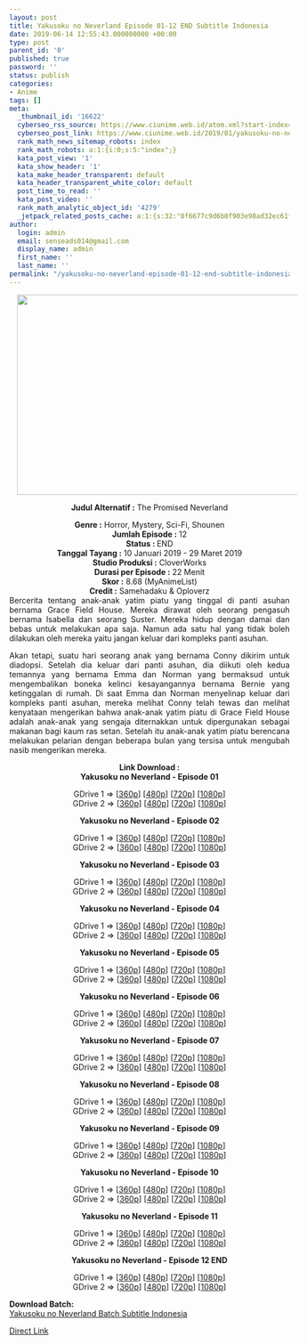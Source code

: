 ```yaml
---
layout: post
title: Yakusoku no Neverland Episode 01-12 END Subtitle Indonesia
date: 2019-06-14 12:55:43.000000000 +00:00
type: post
parent_id: '0'
published: true
password: ''
status: publish
categories:
- Anime
tags: []
meta:
  _thumbnail_id: '16622'
  cyberseo_rss_source: https://www.ciunime.web.id/atom.xml?start-index=3751&max-results=150
  cyberseo_post_link: https://www.ciunime.web.id/2019/01/yakusoku-no-neverland-subtitle-indonesia.html
  rank_math_news_sitemap_robots: index
  rank_math_robots: a:1:{i:0;s:5:"index";}
  kata_post_view: '1'
  kata_show_header: '1'
  kata_make_header_transparent: default
  kata_header_transparent_white_color: default
  post_time_to_read: ''
  kata_post_video: ''
  rank_math_analytic_object_id: '4279'
  _jetpack_related_posts_cache: a:1:{s:32:"8f6677c9d6b0f903e98ad32ec61f8deb";a:2:{s:7:"expires";i:1658638240;s:7:"payload";a:0:{}}}
author:
  login: admin
  email: senseads014@gmail.com
  display_name: admin
  first_name: ''
  last_name: ''
permalink: "/yakusoku-no-neverland-episode-01-12-end-subtitle-indonesia/"
---
```

<div style="text-align: center;">
<div class="separator" style="clear: both; text-align: center;"><a href="https://2.bp.blogspot.com/-WTDkKHfy0UM/XFI7_QAcRpI/AAAAAAAAJMo/d_aUs-jimvcxzHS_qKPxA6DiLo6pIqb7QCLcBGAs/s1600/Yakusoku%2Bno%2BNeverland.jpg" imageanchor="1" style="margin-left: 1em; margin-right: 1em;"><img border="0" data-original-height="720" data-original-width="1280" height="360" src="{{ site.baseurl }}/assets/2019/06/Yakusoku%2Bno%2BNeverland.jpg" width="640" /></a></div>
<div style="text-align: left;"></div>
<p><b>Judul</b><b><b> Alternatif</b> :</b> <b></b>The Promised Neverland</div>
<div style="text-align: center;"><b><b>Genre :</b></b> Horror, Mystery, Sci-Fi, Shounen</div>
<div style="text-align: center;"><b>Jumlah Episode :</b> 12<br /><b>Status : </b>END<br /><b>Tanggal Tayang :</b> 10 Januari 2019 - 29 Maret 2019<br /><b>Studio Produksi :</b> CloverWorks<br /><b>Durasi per Episode :</b> 22 Menit</div>
<div style="text-align: center;"><b>Skor :</b> 8.68 (MyAnimeList)<br /><b>Credit :</b> Samehadaku &amp; Oploverz</div>
<div style="text-align: center;"></div>
<div style="text-align: justify;">Bercerita tentang anak-anak yatim piatu yang tinggal di panti asuhan bernama Grace Field House. Mereka dirawat oleh seorang pengasuh bernama Isabella dan seorang Suster. Mereka hidup dengan damai dan bebas untuk melakukan apa saja. Namun ada satu hal yang tidak boleh dilakukan oleh mereka yaitu jangan keluar dari kompleks panti asuhan.</p>
<p>Akan tetapi, suatu hari seorang anak yang bernama Conny dikirim untuk diadopsi. Setelah dia keluar dari panti asuhan, dia diikuti oleh kedua temannya yang bernama Emma dan Norman yang bermaksud untuk mengembalikan boneka kelinci kesayangannya bernama Bernie yang ketinggalan di rumah. Di saat Emma dan Norman menyelinap keluar dari kompleks panti asuhan, mereka melihat Conny telah tewas dan melihat kenyataan mengerikan bahwa anak-anak yatim piatu di Grace Field House adalah anak-anak yang sengaja diternakkan untuk dipergunakan sebagai makanan bagi kaum ras setan. Setelah itu anak-anak yatim piatu berencana melakukan pelarian dengan beberapa bulan yang tersisa untuk mengubah nasib mengerikan mereka.</p></div>
<div style="text-align: justify;"></div>
<div style="text-align: justify;"></div>
<div style="text-align: center;"><b>Link Download :</b></div>
<div style="text-align: center;"><b>Yakusoku no Neverland - Episode 01</b></p>
<div style="text-align: center;">GDrive 1 =&gt; [<a href="http://wishes2.com/xomwd" target="_blank" rel="noopener">360p</a>] [<a href="http://wishes2.com/lHsZ2" target="_blank" rel="noopener">480p</a>] [<a href="http://wishes2.com/SV7C" target="_blank" rel="noopener">720p</a>] [<a href="https://wishes2.com/U4AKB" target="_blank" rel="noopener">1080p</a>]<br />GDrive 2 =&gt; [<a href="http://wishes2.com/yK58K" target="_blank" rel="noopener">360p</a>] [<a href="http://wishes2.com/vdVHJ" target="_blank" rel="noopener">480p</a>] [<a href="http://wishes2.com/QMLdt" target="_blank" rel="noopener">720p</a>] [<a href="http://wishes2.com/hT16" target="_blank" rel="noopener">1080p</a>]</p>
<p><b>Yakusoku no Neverland - Episode 02</b></p>
<p>GDrive 1 =&gt; [<a href="http://wishes2.com/67xQ" target="_blank" rel="noopener">360p</a>] [<a href="http://wishes2.com/JhYi" target="_blank" rel="noopener">480p</a>] [<a href="http://wishes2.com/Tt6KE" target="_blank" rel="noopener">720p</a>] [<a href="http://wishes2.com/gPNV" target="_blank" rel="noopener">1080p</a>]<br />GDrive 2 =&gt; [<a href="http://wishes2.com/GKl2" target="_blank" rel="noopener">360p</a>] [<a href="http://wishes2.com/XADez" target="_blank" rel="noopener">480p</a>] [<a href="http://wishes2.com/k0ka" target="_blank" rel="noopener">720p</a>] [<a href="http://wishes2.com/wnuGO" target="_blank" rel="noopener">1080p</a>]</p>
<p><b>Yakusoku no Neverland - Episode 03</b></p>
<div style="text-align: center;">GDrive 1 =&gt; [<a href="http://wishes2.com/hJITs" target="_blank" rel="noopener">360p</a>] [<a href="http://wishes2.com/6GcmZ" target="_blank" rel="noopener">480p</a>] [<a href="http://wishes2.com/xBe72" target="_blank" rel="noopener">720p</a>] [<a href="http://wishes2.com/FhZ0Y" target="_blank" rel="noopener">1080p</a>]<br />GDrive 2 =&gt; [<a href="http://wishes2.com/pqIo" target="_blank" rel="noopener">360p</a>] [<a href="http://wishes2.com/GyC2Y" target="_blank" rel="noopener">480p</a>] [<a href="http://wishes2.com/cPLNm" target="_blank" rel="noopener">720p</a>] [<a href="http://wishes2.com/Pwnn" target="_blank" rel="noopener">1080p</a>]</p>
<p><b>Yakusoku no Neverland - Episode 04</b></p>
<div style="text-align: center;">GDrive 1 =&gt; [<a href="http://wishes2.com/3PCdG" target="_blank" rel="noopener">360p</a>] [<a href="http://wishes2.com/jHUix">480p</a>] [<a href="http://wishes2.com/vXQA">720p</a>] [<a href="http://wishes2.com/jAx0" target="_blank" rel="noopener">1080p</a>]<br />GDrive 2 =&gt; [<a href="http://wishes2.com/J3Rrw" target="_blank" rel="noopener">360p</a>] [<a href="http://wishes2.com/phqU">480p</a>] [<a href="http://wishes2.com/pZPU6">720p</a>] [<a href="http://wishes2.com/LqsR" target="_blank" rel="noopener">1080p</a>]</p>
<p><b>Yakusoku no Neverland - Episode 05</b></p>
<div style="text-align: center;">GDrive 1 =&gt; [<a href="http://wishes2.com/VPrm" target="_blank" rel="noopener">360p</a>] [<a href="http://wishes2.com/evxKg" target="_blank" rel="noopener">480p</a>] [<a href="http://wishes2.com/RdSDl" target="_blank" rel="noopener">720p</a>] [<a href="http://wishes2.com/bzcn" target="_blank" rel="noopener">1080p</a>]<br />GDrive 2 =&gt; [<a href="http://wishes2.com/vWJ8" target="_blank" rel="noopener">360p</a>] [<a href="http://wishes2.com/Vt72" target="_blank" rel="noopener">480p</a>] [<a href="http://wishes2.com/KN32R" target="_blank" rel="noopener">720p</a>] [<a href="http://wishes2.com/T0alu" target="_blank" rel="noopener">1080p</a>]</p>
<p><b>Yakusoku no Neverland - Episode 06</b></p>
<div style="text-align: center;">GDrive 1 =&gt; [<a href="https://wishes2.com/nRpP" target="_blank" rel="noopener">360p</a>] [<a href="https://wishes2.com/grUGK" target="_blank" rel="noopener">480p</a>] [<a href="https://wishes2.com/UOkFr" target="_blank" rel="noopener">720p</a>] [<a href="https://wishes2.com/hZvd9" target="_blank" rel="noopener">1080p</a>]<br />GDrive 2 =&gt; [<a href="https://wishes2.com/1rW0" target="_blank" rel="noopener">360p</a>] [<a href="https://wishes2.com/wFcAq" target="_blank" rel="noopener">480p</a>] [<a href="https://wishes2.com/C18nR" target="_blank" rel="noopener">720p</a>] [<a href="https://wishes2.com/dPeO" target="_blank" rel="noopener">1080p</a>]</p>
<p><b>Yakusoku no Neverland - Episode 07</b></p>
<div style="text-align: center;">GDrive 1 =&gt; [<a href="https://wishes2.com/34E20" target="_blank" rel="noopener">360p</a>] [<a href="https://wishes2.com/Nbci" target="_blank" rel="noopener">480p</a>] [<a href="https://wishes2.com/8Ipo" target="_blank" rel="noopener">720p</a>] [<a href="https://wishes2.com/9StMG" target="_blank" rel="noopener">1080p</a>]<br />GDrive 2 =&gt; [<a href="https://wishes2.com/Yym8V" target="_blank" rel="noopener">360p</a>] [<a href="https://wishes2.com/iYRa" target="_blank" rel="noopener">480p</a>] [<a href="https://wishes2.com/MJXk" target="_blank" rel="noopener">720p</a>] [<a href="https://wishes2.com/rkC6D" target="_blank" rel="noopener">1080p</a>]</p>
<p><b>Yakusoku no Neverland - Episode 08</b></p>
<div style="text-align: center;">GDrive 1 =&gt; [<a href="https://wishes2.com/wt9pb" target="_blank" rel="noopener">360p</a>] [<a href="https://wishes2.com/4hJU" target="_blank" rel="noopener">480p</a>] [<a href="https://wishes2.com/Szyz" target="_blank" rel="noopener">720p</a>] [<a href="https://wishes2.com/PLZYG" target="_blank" rel="noopener">1080p</a>]<br />GDrive 2 =&gt; [<a href="https://wishes2.com/2r8r" target="_blank" rel="noopener">360p</a>] [<a href="https://wishes2.com/jC6di" target="_blank" rel="noopener">480p</a>] [<a href="https://wishes2.com/HgO7" target="_blank" rel="noopener">720p</a>] [<a href="https://wishes2.com/Xlhg" target="_blank" rel="noopener">1080p</a>]</p>
<p><b>Yakusoku no Neverland - Episode 09</b></p>
<div style="text-align: center;">GDrive 1 =&gt; [<a href="https://wishes2.com/KrY9f" target="_blank" rel="noopener">360p</a>] [<a href="https://wishes2.com/rKhm" target="_blank" rel="noopener">480p</a>] [<a href="https://wishes2.com/SXBsn" target="_blank" rel="noopener">720p</a>] [<a href="https://wishes2.com/khoi" target="_blank" rel="noopener">1080p</a>]<br />GDrive 2 =&gt; [<a href="https://wishes2.com/5aM1K" target="_blank" rel="noopener">360p</a>] [<a href="https://wishes2.com/WKeZW" target="_blank" rel="noopener">480p</a>] [<a href="https://wishes2.com/TxP4" target="_blank" rel="noopener">720p</a>] [<a href="https://wishes2.com/Zdbsp" target="_blank" rel="noopener">1080p</a>]</p>
<p><b>Yakusoku no Neverland - Episode 10</b></p>
<div style="text-align: center;">GDrive 1 =&gt; [<a href="https://wishes2.com/WDDL" target="_blank" rel="noopener">360p</a>] [<a href="https://wishes2.com/IgK0b" target="_blank" rel="noopener">480p</a>] [<a href="https://wishes2.com/JRg6b" target="_blank" rel="noopener">720p</a>] [<a href="https://wishes2.com/MX8Q5" target="_blank" rel="noopener">1080p</a>]<br />GDrive 2 =&gt; [<a href="https://wishes2.com/Y2E8v" target="_blank" rel="noopener">360p</a>] [<a href="https://wishes2.com/nD7w" target="_blank" rel="noopener">480p</a>] [<a href="https://wishes2.com/816n" target="_blank" rel="noopener">720p</a>] [<a href="https://wishes2.com/fDQBG" target="_blank" rel="noopener">1080p</a>]</p>
<p><b>Yakusoku no Neverland - Episode 11</b></p>
<div style="text-align: center;">GDrive 1 =&gt; [<a href="https://wishes2.com/clRM" target="_blank" rel="noopener">360p</a>] [<a href="https://wishes2.com/waA3V" target="_blank" rel="noopener">480p</a>] [<a href="https://wishes2.com/Nyia9" target="_blank" rel="noopener">720p</a>] [<a href="https://wishes2.com/HsM7g" target="_blank" rel="noopener">1080p</a>]<br />GDrive 2 =&gt; [<a href="https://wishes2.com/9usng" target="_blank" rel="noopener">360p</a>] [<a href="https://wishes2.com/rzMtN" target="_blank" rel="noopener">480p</a>] [<a href="https://wishes2.com/ldliT" target="_blank" rel="noopener">720p</a>] [<a href="https://wishes2.com/17lt" target="_blank" rel="noopener">1080p</a>]</p>
<p><b>Yakusoku no Neverland - Episode 12 END</b></p>
<div style="text-align: center;">GDrive 1 =&gt; [<a href="https://wishes2.com/yIRUk" target="_blank" rel="noopener">360p</a>] [<a href="https://wishes2.com/Sln5r" target="_blank" rel="noopener">480p</a>] [<a href="https://wishes2.com/BURP" target="_blank" rel="noopener">720p</a>] [<a href="https://wishes2.com/3l1d" target="_blank" rel="noopener">1080p</a>]<br />GDrive 2 =&gt; [<a href="https://wishes2.com/DGnGu" target="_blank" rel="noopener">360p</a>] [<a href="https://wishes2.com/lls9" target="_blank" rel="noopener">480p</a>] [<a href="https://wishes2.com/5dl6" target="_blank" rel="noopener">720p</a>] [<a href="https://wishes2.com/UwcX" target="_blank" rel="noopener">1080p</a>]</p>
<div style="text-align: left;"><b>Download Batch:</b></div>
<div style="text-align: left;"></div>
<div style="text-align: left;"><a href="https://www.ciunime.com/2019/03/yakusoku-no-neverland-episode-01-12-end.html" target="_blank" rel="noopener">Yakusoku no Neverland Batch Subtitle Indonesia</a></p>
</div>
</div>
</div>
</div>
</div>
</div>
</div>
</div>
</div>
</div>
</div>
</div>
</div>
<link rel="stylesheet" href="https://cdnjs.cloudflare.com/ajax/libs/font-awesome/4.7.0/css/font-awesome.min.css" />
<div class="divbtn"> <a href="https://handymansurrender.com/fihup8buzv?key=94550f7ce39444073321dde3b8782f97" class="btn"><i class="fa fa-download"></i> Direct Link</a> </div>
